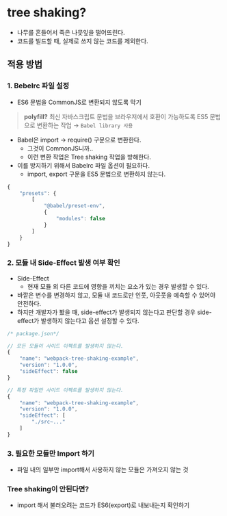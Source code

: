# tree shaking?

- 나무를 흔들어서 죽은 나뭇잎을 떨어뜨린다.
- 코드를 빌드할 때, 실제로 쓰지 않는 코드를 제외한다.

## 적용 방법

### 1. Bebelrc 파일 설정

- ES6 문법을 CommonJS로 변환되지 않도록 막기

> **polyfill?**
최신 자바스크립트 문법을 브라우저에서 호환이 가능하도록 ES5 문법으로 변환하는 작업
→ `Babel library 사용`
> 
- Babel은 import → require() 구문으로 변환한다.
    - 그것이 CommonJS니까..
    - 이런 변환 작업은 Tree shaking 작업을 방해한다.
- 이를 방지하기 위해서 Babelrc 파일 옵션이 필요하다.
    - import, export 구문을 ES5 문법으로 변환하지 않는다.

```jsx
{
	"presets": {
		[
			"@babel/preset-env", 
			{
				"modules": false
			}
		]
	}
}
```

### 2. 모듈 내 Side-Effect 발생 여부 확인

- Side-Effect
    - 현재 모듈 외 다른 코드에 영향을 끼치는 요소가 있는 경우 발생할 수 있다.
- 바깥은 변수를 변경하지 않고, 모듈 내 코드로만 인풋, 아웃풋을 예측할 수 있어야 안전하다.
- 하지만 개발자가 봤을 때, side-effect가 발생되지 않는다고 판단할 경우 side-effect가 발생하지 않는다고 옵션 설정할 수 있다.

```jsx
/* package.json*/

// 모든 모듈이 사이드 이펙트를 발생하지 않는다.
{
	"name": "webpack-tree-shaking-example",
	"version": "1.0.0",
	"sideEffect": false
}

// 특정 파일만 사이드 이펙트를 발생하지 않는다.
{
	"name": "webpack-tree-shaking-example",
	"version": "1.0.0",
	"sideEffect": [
		"./src~..."
	]
}
```

### 3. 필요한 모듈만 Import 하기

- 파일 내의 일부만 import해서 사용하지 않는 모듈은 가져오지 않는 것

### Tree shaking이 안된다면?

- import 해서 불러오려는 코드가 ES6(export)로 내보내는지 확인하기